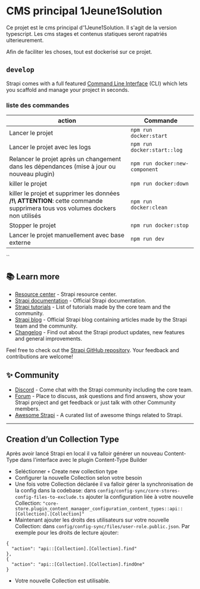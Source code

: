 # CMS principal 1Jeune1Solution
Ce projet est le cms principal d'1Jeune1Solution.
Il s'agit de la version typescript.
Les cms stages et contenus statiques seront rapatriés ulterieurement.

Afin de faciliter les choses, tout est dockerisé sur ce projet.


## `develop`
Strapi comes with a full featured [Command Line Interface](https://docs.strapi.io/developer-docs/latest/developer-resources/cli/CLI.html) (CLI) which lets you scaffold and manage your project in seconds.

### liste des commandes
| action                                                                                                                       | Commande                      |
|------------------------------------------------------------------------------------------------------------------------------|-------------------------------|
| Lancer le projet                                                                                                             | `npm run docker:start`        | 
| Lancer le projet avec les logs                                                                                               | `npm run docker:start::log`   | 
| Relancer le projet après un changement dans les dépendances (mise à jour ou nouveau plugin)                                  | `npm run docker:new-component` | 
| killer le projet                                                                                                             | `npm run docker:down`         | 
| killer le projet et supprimer les données **/!\ ATTENTION**: cette commande supprimera tous vos volumes dockers non utilisés | `npm run docker:clean`        | 
| Stopper le projet                                                                                                            | `npm run docker:stop`         | 
| Lancer le projet manuellement avec base externe                                                                              | `npm run dev`                 | 

``
## 📚 Learn more

- [Resource center](https://strapi.io/resource-center) - Strapi resource center.
- [Strapi documentation](https://docs.strapi.io) - Official Strapi documentation.
- [Strapi tutorials](https://strapi.io/tutorials) - List of tutorials made by the core team and the community.
- [Strapi blog](https://docs.strapi.io) - Official Strapi blog containing articles made by the Strapi team and the community.
- [Changelog](https://strapi.io/changelog) - Find out about the Strapi product updates, new features and general improvements.

Feel free to check out the [Strapi GitHub repository](https://github.com/strapi/strapi). Your feedback and contributions are welcome!

## ✨ Community

- [Discord](https://discord.strapi.io) - Come chat with the Strapi community including the core team.
- [Forum](https://forum.strapi.io/) - Place to discuss, ask questions and find answers, show your Strapi project and get feedback or just talk with other Community members.
- [Awesome Strapi](https://github.com/strapi/awesome-strapi) - A curated list of awesome things related to Strapi.

---

## Creation d’un Collection Type

Après avoir lancé Strapi en local il va falloir générer un nouveau Content-Type dans l'interface avec le plugin Content-Type Builder
- Seléctionner `+` Create new collection type
- Configurer la nouvelle Collection selon votre besoin
- Une fois votre Collection déclarée il va falloir gérer la synchronisation de la config dans la codebase: dans `config/config-sync/core-stores-config-files-to-exclude.ts` ajouter la configuration liée à votre nouvelle Collection: `"core-store.plugin_content_manager_configuration_content_types::api::[Collection].[Collection]"`
- Maintenant ajouter les droits des utilisateurs sur votre nouvelle Collection: dans `config/config-sync/files/user-role.public.json`. Par exemple pour les droits de lecture ajouter:
```
{
  "action": "api::[Collection].[Collection].find"
},
{
  "action": "api::[Collection].[Collection].findOne"
}
```
- Votre nouvelle Collection est utilisable.
